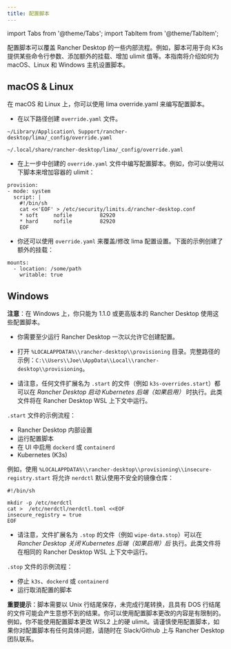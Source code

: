 ```yaml
---
title: 配置脚本
---
```


import Tabs from '@theme/Tabs';
import TabItem from '@theme/TabItem';

配置脚本可以覆盖 Rancher Desktop 的一些内部流程。例如，脚本可用于向 K3s 提供某些命令行参数、添加额外的挂载、增加 ulimit 值等。本指南将介绍如何为 macOS、Linux 和 Windows 主机设置脚本。

## macOS & Linux
在 macOS 和 Linux 上，你可以使用 lima override.yaml 来编写配置脚本。

- 在以下路径创建 `override.yaml` 文件。

<Tabs groupId="os">
  <TabItem value="macOS" default>

```
~/Library/Application\ Support/rancher-desktop/lima/_config/override.yaml
```

</TabItem>
  <TabItem value="Linux">

```
~/.local/share/rancher-desktop/lima/_config/override.yaml
```

</TabItem>
</Tabs>

- 在上一步中创建的 `override.yaml` 文件中编写配置脚本。例如，你可以使用以下脚本来增加容器的 ulimit：

```
provision:
- mode: system
  script: |
    #!/bin/sh
    cat <<'EOF' > /etc/security/limits.d/rancher-desktop.conf
    * soft     nofile         82920
    * hard     nofile         82920
    EOF
```
- 你还可以使用 `override.yaml` 来覆盖/修改 lima 配置设置。下面的示例创建了额外的挂载：
```
mounts:
  - location: /some/path
    writable: true
```

## Windows
**注意**：在 Windows 上，你只能为 1.1.0 或更高版本的 Rancher Desktop 使用这些配置脚本。

- 你需要至少运行 Rancher Desktop 一次以允许它创建配置。

- 打开 `%LOCALAPPDATA%\\rancher-desktop\\provisioning` 目录。完整路径的示例：`C:\\Users\\Joe\\AppData\\Local\\rancher-desktop\\provisioning`。

- 请注意，任何文件扩展名为 `.start` 的文件（例如 `k3s-overrides.start`）都可以在 _Rancher Desktop 启动 Kubernetes 后端（如果启用）_ 时执行。此类文件将在 Rancher Desktop WSL 上下文中运行。

`.start` 文件的示例流程：
- Rancher Desktop 内部设置
- 运行配置脚本
- 在 UI 中启用 `dockerd` 或 `containerd`
- Kubernetes (K3s)

例如，使用 `%LOCALAPPDATA%\\rancher-desktop\\provisioning\\insecure-registry.start` 将允许 `nerdctl` 默认使用不安全的镜像仓库：

```
#!/bin/sh

mkdir -p /etc/nerdctl
cat >  /etc/nerdctl/nerdctl.toml <<EOF
insecure_registry = true
EOF
```

- 请注意，文件扩展名为 `.stop` 的文件（例如 `wipe-data.stop`）可以在 _Rancher Desktop 关闭 Kubernetes 后端（如果启用）后_ 执行。此类文件将在相同的 Rancher Desktop WSL 上下文中运行。

`.stop` 文件的示例流程：
- 停止 `k3s`、`dockerd` 或 `containerd`
- 运行取消配置的脚本

**重要提示**：脚本需要以 Unix 行结尾保存，未完成行尾转换，且具有 DOS 行结尾的文件可能会产生意想不到的结果。你可以使用配置脚本更改的内容是有限制的。例如，你不能使用配置脚本更改 WSL2 上的硬 ulimit。请谨慎使用配置脚本，如果你对配置脚本有任何具体问题，请随时在 Slack/Github 上与 Rancher Desktop 团队联系。
